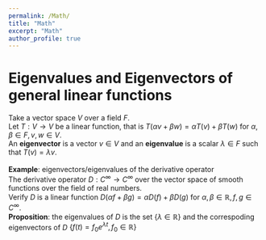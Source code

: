 ```yaml
---
permalink: /Math/
title: "Math"
excerpt: "Math"
author_profile: true
---
```


Eigenvalues and Eigenvectors of general linear functions
=
Take a vector space $V$ over a field $F$.
<br/>
Let $T: V \to V$ be a linear function, that is
$T\left(\alpha v + \beta w \right) = \alpha T\left( v \right) + \beta T\left( w \right)$ for $\alpha, \beta \in F, v,w \in V$.
<br/>
An 
**eigenvector** is a vector $v \in V$ 
and an 
**eigenvalue** is a scalar $\lambda \in F$ 
such that 
$T(v) = \lambda v$. 
<br/> <br/>
**Example**: eigenvectors/eigenvalues of the derivative operator
<br/>
The derivative operator $D: C^{\infty} \to C^{\infty}$ 
over the vector space of smooth functions over the field of real numbers. 
<br/>
Verify $D$ is a linear function 
$D\left(\alpha f + \beta g \right) = \alpha D\left( f \right) + \beta D\left( g \right)$ for $\alpha, \beta \in \mathbb{R}, f,g \in C^{\infty}$.
<br/>
**Proposition**: 
the eigenvalues of $D$ is the set $\left\{ \lambda \in \mathbb{R} \right\}$
and
the correspoding eigenvectors of $D$ $\left\{ f(t)=f_0 e^{\lambda t}, f_{0} \in \mathbb{R} \right\}$ 
 
